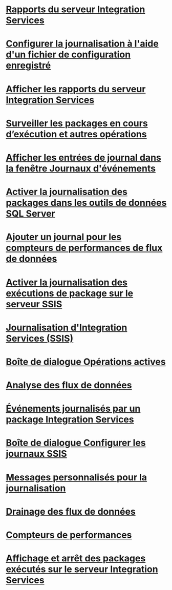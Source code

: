 # [Rapports du serveur Integration Services](reports-for-the-integration-services-server.md)
# [Configurer la journalisation à l'aide d'un fichier de configuration enregistré](configure-logging-by-using-a-saved-configuration-file.md)
# [Afficher les rapports du serveur Integration Services](view-reports-for-the-integration-services-server.md)
# [Surveiller les packages en cours d’exécution et autres opérations](monitor-running-packages-and-other-operations.md)
# [Afficher les entrées de journal dans la fenêtre Journaux d'événements](view-log-entries-in-the-log-events-window.md)
# [Activer la journalisation des packages dans les outils de données SQL Server](enable-package-logging-in-sql-server-data-tools.md)
# [Ajouter un journal pour les compteurs de performances de flux de données](add-a-log-for-data-flow-performance-counters.md)
# [Activer la journalisation des exécutions de package sur le serveur SSIS](enable-logging-for-package-execution-on-the-ssis-server.md)
# [Journalisation d'Integration Services (SSIS)](integration-services-ssis-logging.md)
# [Boîte de dialogue Opérations actives](active-operations-dialog-box.md)
# [Analyse des flux de données](analysis-of-data-flow.md)
# [Événements journalisés par un package Integration Services](events-logged-by-an-integration-services-package.md)
# [Boîte de dialogue Configurer les journaux SSIS](configure-ssis-logs-dialog-box.md)
# [Messages personnalisés pour la journalisation](custom-messages-for-logging.md)
# [Drainage des flux de données](data-flow-taps.md)
# [Compteurs de performances](performance-counters.md)
# [Affichage et arrêt des packages exécutés sur le serveur Integration Services](viewing-and-stopping-packages-running-on-the-integration-services-server.md)
